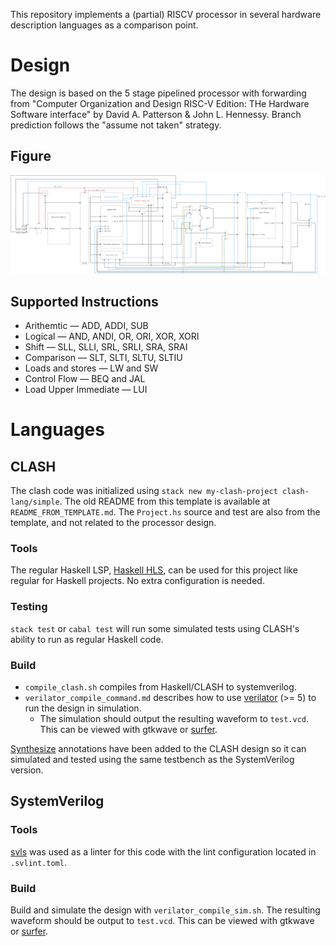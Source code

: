 This repository implements a (partial) RISCV processor in several hardware description languages as a comparison point.

# Design

The design is based on the 5 stage pipelined processor with forwarding from "Computer Organization and Design RISC-V Edition: THe Hardware Software interface" by David A. Patterson & John L. Hennessy. Branch prediction follows the "assume not taken" strategy.

## Figure

![5StagePipeline.svg](5StagePipeline.svg)

## Supported Instructions

- Arithemtic — ADD, ADDI, SUB
- Logical — AND, ANDI, OR, ORI, XOR, XORI
- Shift — SLL, SLLI, SRL, SRLI, SRA, SRAI
- Comparison — SLT, SLTI, SLTU, SLTIU
- Loads and stores — LW and SW
- Control Flow — BEQ and JAL
- Load Upper Immediate — LUI

# Languages
## CLASH
The clash code was initialized using `stack new my-clash-project clash-lang/simple`. The old README from this template is available at `README_FROM_TEMPLATE.md`. The `Project.hs` source and test are also from the template, and not related to the processor design.

### Tools
The regular Haskell LSP, [Haskell HLS](https://github.com/haskell/haskell-language-server), can be used for this project like regular for Haskell projects. No extra configuration is needed.

### Testing
`stack test` or `cabal test` will run some simulated tests using CLASH's ability to run as regular Haskell code.

### Build
- `compile_clash.sh` compiles from Haskell/CLASH to systemverilog.
- `verilator_compile_command.md` describes how to use [verilator](https://www.veripool.org/verilator/) (>= 5) to run the design in simulation.
    - The simulation should output the resulting waveform to `test.vcd`. This can be viewed with gtkwave or [surfer](https://gitlab.com/surfer-project/surfer).


[Synthesize](https://hackage-content.haskell.org/package/clash-prelude-1.8.2/docs/Clash-Annotations-TopEntity.html) annotations have been added to the CLASH design so it can simulated and tested using the same testbench as the SystemVerilog version.

## SystemVerilog

### Tools
[svls](https://github.com/dalance/svls-vscode) was used as a linter for this code with the lint configuration located in `.svlint.toml`.

### Build
Build and simulate the design with `verilator_compile_sim.sh`. The resulting waveform should be output to `test.vcd`. This can be viewed with gtkwave or [surfer](https://gitlab.com/surfer-project/surfer).


